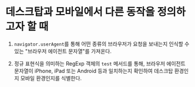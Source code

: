 # 데스크탑과 모바일에서 다른 동작을 정의하고자 할 때

1. `navigator.userAgent`를 통해 어떤 종류의 브라우저가 요청을 보내는지 인식할 수 있는 "브라우저 에이전트 문자열"를 가져온다.

2. 정규 표현식을 의미하는 RegExp 객체의 `test` 메서드를 통해, 브라우저 에이전트 문자열이 iPhone, iPad 또는 Android 등과 일치하는지 확인하여 데스크탑 환경인지 모바일 환경인지를 식별한다.
